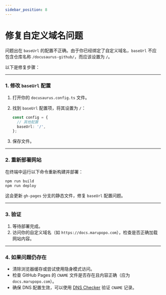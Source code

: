 ```yaml
---
sidebar_position: 8
---
```


# 修复自定义域名问题

问题出在 `baseUrl` 的配置不正确。由于你已经绑定了自定义域名，`baseUrl` 不应包含仓库名称 `/docusaurus-github/`，而应该设置为 `/`。

以下是修复步骤：

---

### **1. 修改 `baseUrl` 配置**

1. 打开你的 `docusaurus.config.ts` 文件。
2. 找到 `baseUrl` 配置项，将其设置为 `/`：
   ```typescript
   const config = {
     // 其他配置
     baseUrl: '/',
   };
   ```

3. 保存文件。

---

### **2. 重新部署网站**

在终端中运行以下命令重新构建并部署：
```bash
npm run build
npm run deploy
```

这会更新 `gh-pages` 分支的静态文件，修复 `baseUrl` 配置问题。

---

### **3. 验证**

1. 等待部署完成。
2. 访问你的自定义域名（如 `https://docs.marupopo.com`），检查是否正确加载网站内容。

---

### **4. 如果问题仍存在**

- 清除浏览器缓存或尝试使用隐身模式访问。
- 检查 GitHub Pages 的 `CNAME` 文件是否存在且内容正确（应为 `docs.marupopo.com`）。
- 确保 DNS 配置生效，可以使用 [DNS Checker](https://dnschecker.org/) 验证 `CNAME` 记录。

